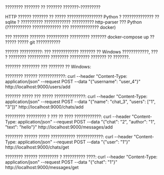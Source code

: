 ???????? ??????? ?? ??????? ???????-?????????

HTTP ?????? ??????? ?? ????? ???????????????? Python ? ?????????????? ?? sqlite
? ?????????? ???????????? ?????????? http-parser ??? Python (??????????? ????????????? ??? ????????????? docker)

??? ??????? ??????? ?????????? ????????? ??????? docker-compose up ?? ????? ????? git ???????????


?????? ??????????:
??? ???????????? ??????? ?? Windows ????????????, ??? ? ???????? ?????????? ???????? ????????? ??????? ?? ???????.

??????? ???????? ??? ??????? ?? Windows:

???????? ?????? ????????????:
curl --header "Content-Type: application/json"  --request POST  --data "{\"username\": \"user_4\"}" http://localhost:9000/users/add

??????? ????? ??? ????? ??????????????:
curl --header "Content-Type: application/json" --request POST --data "{\"name\": \"chat_3\", \"users\": [\"1\", \"3\"]}" http://localhost:9000/chats/add

????????? ????????? ? ??? ?? ???? ????????????:
curl --header "Content-Type: application/json" --request POST --data "{\"chat\": \"2\", \"author\": \"1\", \"text\": \"hello\"}" http://localhost:9000/messages/add

???????? ?????? ????? ??????????? ????????????:
curl --header "Content-Type: application/json" --request POST --data "{\"user\": \"1\"}" http://localhost:9000/chats/get

???????? ?????? ????????? ? ?????????? ????:
curl --header "Content-Type: application/json" --request POST --data "{\"chat\": \"1\"}" http://localhost:9000/messages/get